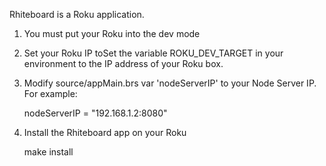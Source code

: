 Rhiteboard is a Roku application.

1. You must put your Roku into the dev mode

2. Set your Roku IP toSet the variable ROKU_DEV_TARGET in 
your environment to the IP address of your Roku box.

3. Modify source/appMain.brs var 'nodeServerIP' to your 
Node Server IP. For example:

    nodeServerIP = "192.168.1.2:8080"

4. Install the Rhiteboard app on your Roku

    make install
